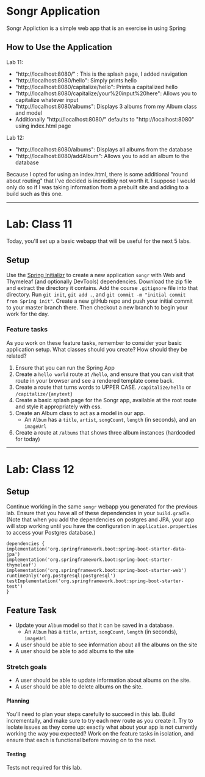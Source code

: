 # Songr Application

Songr Appliction is a simple web app that is an exercise in using Spring

## How to Use the Application 
Lab 11:
* "http://localhost:8080/" : This is the splash page, I added navigation
* "http://localhost:8080/hello": Simply prints hello
* "http://localhost:8080/capitalize/hello": Prints a capitalized hello
* "http://localhost:8080/capitalize/your%20input%20here": Allows you to capitalize whatever input
* "http://localhost:8080/albums": Displays 3 albums from my Album class and model
* Additionally "http://localhost:8080/" defaults to "http://localhost:8080" using index.html page

Lab 12:
* "http://localhost:8080/albums": Displays all albums from the database
* "http://localhost:8080/addAlbum": Allows you to add an album to the database

Because I opted for using an index.html, there is some additional "round about routing" that I've decided is incredibly
not worth it. I suppose I would only do so if I was taking information from a prebuilt site and adding to a build such 
as this one. 


___

# Lab: Class 11

Today, you'll set up a basic webapp that will be useful for the next 5 labs.

## Setup

Use the [Spring Initializr](https://start.spring.io/) to create a new application `songr` with Web and Thymeleaf
(and optionally DevTools) dependencies. Download the zip file and extract the directory it contains.
Add the course `.gitignore` file into that directory. Run `git init`, `git add .`, and `git commit -m "initial commit
from Spring init"`. Create a new gitHub repo and push your initial commit to your master branch there. Then checkout 
a new branch to begin your work for the day. 

### Feature tasks

As you work on these feature tasks, remember to consider your basic application setup. What classes should you create? 
How should they be related? 

1. Ensure that you can run the Spring App
2. Create a `hello world` route at `/hello`, and ensure that you can visit that route in your browser and see a rendered template come back.
3. Create a route that turns words to UPPER CASE. `/capitalize/hello` or `/capitalize/{anytext}`
4. Create a basic splash page for the Songr app, available at the root route and style it appropriately with css.
5. Create an Album class to act as a model in our app. 
    * An `Album` has a `title`, `artist`, `songCount`, `length` (in seconds), and an `imageUrl`
6. Create a route at `/albums` that shows three album instances (hardcoded for today)

___

# Lab: Class 12

## Setup
Continue working in the same `songr` webapp you generated for the previous lab. Ensure that you have all of these 
dependencies in your `build.gradle`. (Note that when you add the dependencies on postgres and JPA, your app will stop 
working until you have the configuration in `application.properties` to access your Postgres database.)

```
dependencies {
implementation('org.springframework.boot:spring-boot-starter-data-jpa')
implementation('org.springframework.boot:spring-boot-starter-thymeleaf')
implementation('org.springframework.boot:spring-boot-starter-web')
runtimeOnly('org.postgresql:postgresql')
testImplementation('org.springframework.boot:spring-boot-starter-test')
}
```

## Feature Task

* Update your `Album` model so that it can be saved in a database.
  * An `Album` has a `title`, `artist`, `songCount`, `length` (in seconds), `imageUrl`
* A user should be able to see information about all the albums on the site
* A user should be able to add albums to the site

### Stretch goals

* A user should be able to update information about albums on the site.
* A user should be able to delete albums on the site. 

#### Planning
You’ll need to plan your steps carefully to succeed in this lab. Build incrementally, and make sure to try each 
new route as you create it. Try to isolate issues as they come up: exactly what about your app is not currently 
working the way you expected? Work on the feature tasks in isolation, and ensure that each is functional before 
moving on to the next.

#### Testing
Tests not required for this lab.







